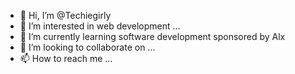 - 👋 Hi, I’m @Techiegirly
- 👀 I’m interested in web development ...
- 🌱 I’m currently learning software development sponsored by Alx 
- 💞️ I’m looking to collaborate on ...
- 📫 How to reach me ...

<!---
Techiegirly/Techiegirly is a ✨ special ✨ repository because its `README.md` (this file) appears on your GitHub profile.
You can click the Preview link to take a look at your changes.
--->

